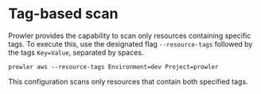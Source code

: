 # Tag-based scan

Prowler provides the capability to scan only resources containing specific tags. To execute this, use the designated flag `--resource-tags` followed by the tags `Key=Value`, separated by spaces.

```
prowler aws --resource-tags Environment=dev Project=prowler
```

This configuration scans only resources that contain both specified tags.
